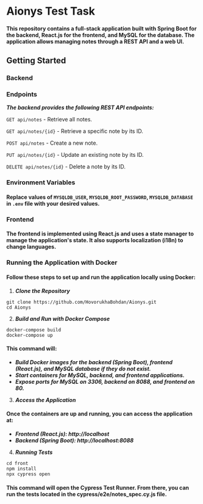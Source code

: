 # Aionys Test Task 
#### This repository contains a full-stack application built with Spring Boot for the backend, React.js for the frontend, and MySQL for the database. The application allows managing notes through a REST API and a web UI.
## Getting Started
### Backend
### Endpoints

___The backend provides the following REST API endpoints:___

```GET api/notes``` - Retrieve all notes.

```GET api/notes/{id}``` - Retrieve a specific note by its ID.

```POST api/notes``` - Create a new note.

```PUT api/notes/{id}``` - Update an existing note by its ID.

```DELETE api/notes/{id}``` - Delete a note by its ID.

### Environment Variables
#### Replace values of ```MYSQLDB_USER```, ```MYSQLDB_ROOT_PASSWORD```, ```MYSQLDB_DATABASE``` in ```.env``` file with your desired values.

### Frontend
#### The frontend is implemented using React.js and uses a state manager to manage the application's state. It also supports localization (i18n) to change languages.
### Running the Application with Docker
#### Follow these steps to set up and run the application locally using Docker:
1. ___Clone the Repository___
```
git clone https://github.com/HovorukhaBohdan/Aionys.git
cd Aionys
```
2. ___Build and Run with Docker Compose___
```
docker-compose build
docker-compose up
```
#### This command will:
- ___Build Docker images for the backend (Spring Boot), frontend (React.js), and MySQL database if they do not exist.___
- ___Start containers for MySQL, backend, and frontend applications.___
- ___Expose ports for MySQL on 3306, backend on 8088, and frontend on 80.___

3. ___Access the Application___

#### Once the containers are up and running, you can access the application at:
- ___Frontend (React.js): http://localhost___
- ___Backend (Spring Boot): http://localhost:8088___

4. ___Running Tests___
```
cd front
npm install
npx cypress open
```
#### This command will open the Cypress Test Runner. From there, you can run the tests located in the cypress/e2e/notes_spec.cy.js file.
